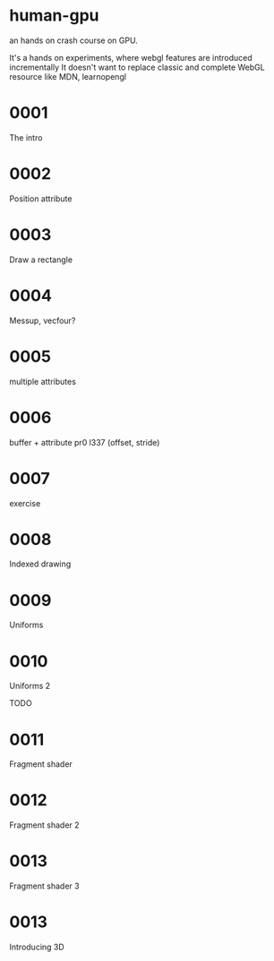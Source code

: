 # human-gpu

an hands on crash course on GPU.

It's a hands on experiments, where webgl features are introduced incrementally
It doesn't want to replace classic and complete WebGL resource like MDN, learnopengl

# 0001

The intro

# 0002

Position attribute

# 0003

Draw a rectangle

# 0004

Messup, vecfour?

# 0005

multiple attributes

# 0006

buffer + attribute pr0 l337 (offset, stride)

# 0007

exercise

# 0008

Indexed drawing

# 0009

Uniforms

# 0010

Uniforms 2

TODO

# 0011

Fragment shader

# 0012

Fragment shader 2

# 0013

Fragment shader 3

# 0013

Introducing 3D

